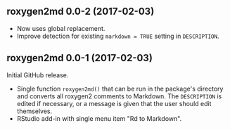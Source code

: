 ## roxygen2md 0.0-2 (2017-02-03)

- Now uses global replacement.
- Improve detection for existing `markdown = TRUE` setting in `DESCRIPTION`.


## roxygen2md 0.0-1 (2017-02-03)

Initial GitHub release.

- Single function `roxygen2md()` that can be run in the package's directory and converts all roxygen2 comments to Markdown. The `DESCRIPTION` is edited if necessary, or a message is given that the user should edit themselves.
- RStudio add-in with single menu item "Rd to Markdown".




